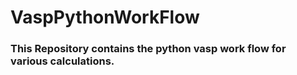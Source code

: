 # VaspPythonWorkFlow
### This Repository contains the python vasp work flow for various calculations.
